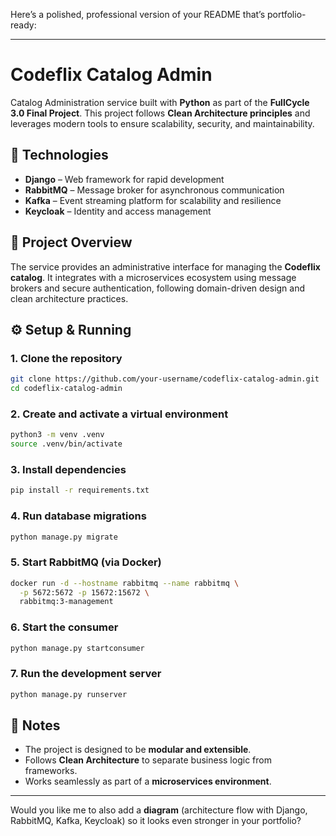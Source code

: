 Here’s a polished, professional version of your README that’s portfolio-ready:

---

# Codeflix Catalog Admin

Catalog Administration service built with **Python** as part of the **FullCycle 3.0 Final Project**.
This project follows **Clean Architecture principles** and leverages modern tools to ensure scalability, security, and maintainability.

## 🚀 Technologies

* **Django** – Web framework for rapid development
* **RabbitMQ** – Message broker for asynchronous communication
* **Kafka** – Event streaming platform for scalability and resilience
* **Keycloak** – Identity and access management

## 📂 Project Overview

The service provides an administrative interface for managing the **Codeflix catalog**.
It integrates with a microservices ecosystem using message brokers and secure authentication, following domain-driven design and clean architecture practices.

## ⚙️ Setup & Running

### 1. Clone the repository

```bash
git clone https://github.com/your-username/codeflix-catalog-admin.git
cd codeflix-catalog-admin
```

### 2. Create and activate a virtual environment

```bash
python3 -m venv .venv
source .venv/bin/activate
```

### 3. Install dependencies

```bash
pip install -r requirements.txt
```

### 4. Run database migrations

```bash
python manage.py migrate
```

### 5. Start RabbitMQ (via Docker)

```bash
docker run -d --hostname rabbitmq --name rabbitmq \
  -p 5672:5672 -p 15672:15672 \
  rabbitmq:3-management
```

### 6. Start the consumer

```bash
python manage.py startconsumer
```

### 7. Run the development server

```bash
python manage.py runserver
```

## 📖 Notes

* The project is designed to be **modular and extensible**.
* Follows **Clean Architecture** to separate business logic from frameworks.
* Works seamlessly as part of a **microservices environment**.

---

Would you like me to also add a **diagram** (architecture flow with Django, RabbitMQ, Kafka, Keycloak) so it looks even stronger in your portfolio?
